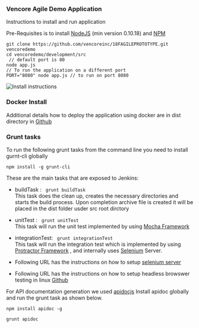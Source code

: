 ### Vencore Agile Demo Application 


Instructions to install and run application

Pre-Requisites is to install [NodeJS](https://nodejs.org/) (min version 0.10.18) and [NPM](https://docs.npmjs.com/getting-started/installing-node)

```
git clone https://github.com/vencoreinc/18FAGILEPROTOTYPE.git vencoredemo
cd vencoredemo/development/src
 // default port is 80
node app.js
// To run the application on a different port
PORT="8080" node app.js // to run on port 8080
```
![Install instructions](https://github.com/vencoreinc/18FAGILEPROTOTYPE/blob/master/evidence/Git_Clone_and_Run_App.gif)

### Docker Install

Additional details how to deploy the application using docker are in dist directory in [Github](https://github.com/vencoreinc/18FAGILEPROTOTYPE/tree/master/dist)

### Grunt tasks 

To run the following grunt tasks from the command line you need to install gurnt-cli globally

`
npm install -g grunt-cli
`

These are the main tasks that are exposed to Jenkins: </br>
* buildTask : <code> grunt buildTask</code> </br>
This task does the clean up, creates the necessary directories and starts the build process. Upon completion archive file is created it will be placed in the dist folder usder src root dirctory </br>
 
* unitTest : <code> grunt unitTest </code> </br>
This task will run the unit test implemented by using [Mocha Framework](http://mochajs.org/) </br>

* integrationTest: <code> grunt integrationTest </code> </br>
This task will run the integration test which is implemented by using [Protractor Framework](https://angular.github.io/protractor/#/) ,  and internally uses [Selenium](http://www.seleniumhq.org/) Server.
* Following URL has the instructions on how to setup [selenium server](https://github.com/angular/protractor/blob/master/docs/server-setup.md) 
* Following URL has the instructions on how to setup headless browswer testing in linux [Github](https://github.com/vencoreinc/18FAGILEPROTOTYPE/tree/master/development/src/test)
 

For API documentation generation we used [apidocjs](http://apidocjs.com/)
Install apidoc globally and run the grunt task as shown below. 

<code>npm install apidoc -g</code>

<code>grunt apidoc</code>


